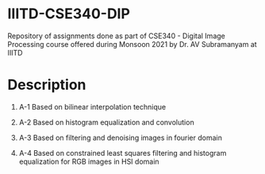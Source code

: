 # IIITD-CSE340-DIP
Repository of assignments done as part of CSE340 - Digital Image Processing course offered during Monsoon 2021 by Dr. AV Subramanyam at IIITD

# Description

1. A-1 Based on bilinear interpolation technique

2. A-2 Based on histogram equalization and convolution

3. A-3 Based on filtering and denoising images in fourier domain

4. A-4 Based on constrained least squares filtering and histogram equalization for RGB images in HSI domain
